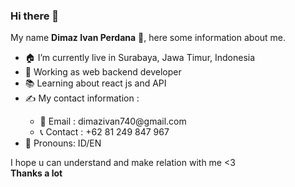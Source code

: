 ### Hi there 👋

<!--
**dimazivan/dimazivan** is a ✨ _special_ ✨ repository because its `README.md` (this file) appears on your GitHub profile.

Here are some ideas to get you started:

- 🔭 I’m currently working on ...
- 🌱 I’m currently learning ...
- 👯 I’m looking to collaborate on ...
- 🤔 I’m looking for help with ...
- 💬 Ask me about ...
- 📫 How to reach me: ...
- 😄 Pronouns: ...
- ⚡ Fun fact: ...
-->

My name <b>Dimaz Ivan Perdana</b> 🤵, here some information about me.
<ul>
<li>🏠 I’m currently live in Surabaya, Jawa Timur, Indonesia </li>
<li>🤵 Working as web backend developer</li>
<li>📚 Learning about react js and API</li>
<li>✍ My contact information :</li>
<ul>
<li>📩 Email   : dimazivan740@gmail.com </li>
<li>📞 Contact : +62 81 249 847 967 </li>
</ul>
<li>💬 Pronouns: ID/EN</li>
</ul>

I hope u can understand and make relation with me <3 <br>
<b>Thanks a lot </b>
